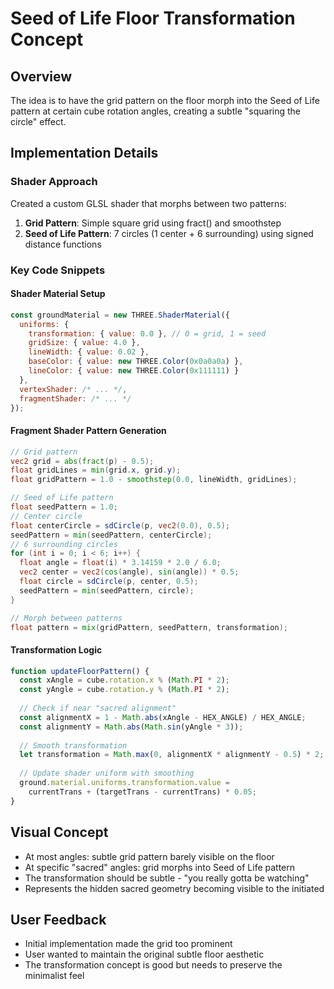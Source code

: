 # Seed of Life Floor Transformation Concept

## Overview
The idea is to have the grid pattern on the floor morph into the Seed of Life pattern at certain cube rotation angles, creating a subtle "squaring the circle" effect.

## Implementation Details

### Shader Approach
Created a custom GLSL shader that morphs between two patterns:

1. **Grid Pattern**: Simple square grid using fract() and smoothstep
2. **Seed of Life Pattern**: 7 circles (1 center + 6 surrounding) using signed distance functions

### Key Code Snippets

#### Shader Material Setup
```javascript
const groundMaterial = new THREE.ShaderMaterial({
  uniforms: {
    transformation: { value: 0.0 }, // 0 = grid, 1 = seed
    gridSize: { value: 4.0 },
    lineWidth: { value: 0.02 },
    baseColor: { value: new THREE.Color(0x0a0a0a) },
    lineColor: { value: new THREE.Color(0x111111) }
  },
  vertexShader: /* ... */,
  fragmentShader: /* ... */
});
```

#### Fragment Shader Pattern Generation
```glsl
// Grid pattern
vec2 grid = abs(fract(p) - 0.5);
float gridLines = min(grid.x, grid.y);
float gridPattern = 1.0 - smoothstep(0.0, lineWidth, gridLines);

// Seed of Life pattern
float seedPattern = 1.0;
// Center circle
float centerCircle = sdCircle(p, vec2(0.0), 0.5);
seedPattern = min(seedPattern, centerCircle);
// 6 surrounding circles
for (int i = 0; i < 6; i++) {
  float angle = float(i) * 3.14159 * 2.0 / 6.0;
  vec2 center = vec2(cos(angle), sin(angle)) * 0.5;
  float circle = sdCircle(p, center, 0.5);
  seedPattern = min(seedPattern, circle);
}

// Morph between patterns
float pattern = mix(gridPattern, seedPattern, transformation);
```

#### Transformation Logic
```javascript
function updateFloorPattern() {
  const xAngle = cube.rotation.x % (Math.PI * 2);
  const yAngle = cube.rotation.y % (Math.PI * 2);
  
  // Check if near "sacred alignment" 
  const alignmentX = 1 - Math.abs(xAngle - HEX_ANGLE) / HEX_ANGLE;
  const alignmentY = Math.abs(Math.sin(yAngle * 3));
  
  // Smooth transformation
  let transformation = Math.max(0, alignmentX * alignmentY - 0.5) * 2;
  
  // Update shader uniform with smoothing
  ground.material.uniforms.transformation.value = 
    currentTrans + (targetTrans - currentTrans) * 0.05;
}
```

## Visual Concept
- At most angles: subtle grid pattern barely visible on the floor
- At specific "sacred" angles: grid morphs into Seed of Life pattern
- The transformation should be subtle - "you really gotta be watching"
- Represents the hidden sacred geometry becoming visible to the initiated

## User Feedback
- Initial implementation made the grid too prominent
- User wanted to maintain the original subtle floor aesthetic
- The transformation concept is good but needs to preserve the minimalist feel